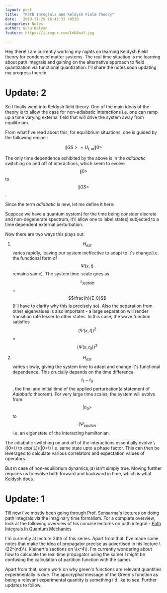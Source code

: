 ```yaml
---
layout: post
title:  "Path Integrals and Keldysh Field Theory"
date:   2019-11-29 16:41:33 +0530
categories: Notes
author: Guru Kalyan
feature: https://i.imgur.com/LmN4maY.jpg

---
```

Hey there! I am currently working my nights on learning Keldysh Field theory for condensed matter systems. The real time situation is
me learning about path integrals and gaining on the alternative approach to field quantization via functional quantization.
I'll share the notes soon updating my progress therein.


# Update: 2
So I finally went into Keldysh field theory. One of the main ideas of the theory is to allow the case for non-adiabatic interactions i.e. one can ramp up a time varying external field that will drive the system away from equilibrium.

From what I've read about this, for equilibrium situations, one is guided by the following recipe :

$$ \|GS> = U_{t,\infty}\|0> $$                                           

The only time dependence exhibited by the above is in the _adiabatic_ switching on and off of interactions, which seem to evolve $$\|0>$$ to $$\|GS>$$.

Since the term _adiabatic_ is new, let me define it here:

Suppose we have a quantum system( for the time being consider discrete and non-degenerate spectrum, it'll allow one to label states) subjected to
a time dependent external perturbation.

Now there are two ways this plays out:
1. $$ H_{ext}$$ varies rapidly, leaving our system ineffective to adapt to it's change(i.e. the functional form of $$ \Psi(x,t)$$ remains same).
The system time-scale goes as $$\tau_{system}$$ = $$\frac{h}{E_0}$$(I'll have to clarify why this is
precisely so). Also the separation from other eigenvalues is also important - a large separation will render transition rate lesser to other states. In this case, the wave function satisfies
$$ (\Psi(x,t))^2 $$ = $$ (\Psi(x,t_0))^2 $$

2. $$ H_{ext}$$ varies slowly, giving the system time to adapt and change it's functional dependence.
This crucially depends on the time difference $$t_1-t_0$$, the final and initial time of the applied perturbation(a statement of _Adiabatic_ theorem).
For very large time scales, the system will evolve from $$|n_0>$$ to $$(\Psi_{epsilon}$$ i.e. an eigenstate of the interacting hamiltonian.

The adiabatic switching on and off of the interactions essentially evolve \\(|0>\\) to exp(iL)\\(|0>\\)
i.e. same state upto a phase factor. This can then be leveraged to calculate various correlators and expectation values of operators.

But in case of non-equilibrium dynamics,(a) isn't simply true. Moving further requires us to evolve both forward and backward in time, which is what Keldysh does.   


# Update: 1


Till now i've mostly been going through Prof. Sensarma's lectures on doing path integrals via the
imaginary time formalism. For a complete overview, look at the following overview of his concise lectures on path integral:-
[Path Integrals In Quantum Mechanics](https://theory.tifr.res.in/~sensarma/courses/ADVQMLNOTE/pathint.html)

I'm currently at lecture 24th of this series. Apart from that, I've made some notes that make the idea
of propagator precise as advertised in his lecture \\(22^{nd}\\). Kleinert's sections on \\(x^4\\).
I'm currently wondering about how to calculate the real time propagator using the same( I might be confusing the calculation of partition function with the same).

Apart from that, some work on why green's functions are relevant quantities experimentally is due. The apocryphal message of the Green's function as being a relevant experimental quantity is something i'd like to see. Further updates to follow.
